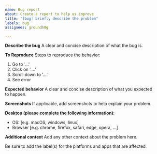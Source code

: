 ```yaml
---
name: Bug report
about: Create a report to help us improve
title: "[bug] briefly describe the problem"
labels: bug
assignees: groundh0g

---
```


**Describe the bug**
A clear and concise description of what the bug is.

**To Reproduce**
Steps to reproduce the behavior:
1. Go to '...'
2. Click on '....'
3. Scroll down to '....'
4. See error

**Expected behavior**
A clear and concise description of what you expected to happen.

**Screenshots**
If applicable, add screenshots to help explain your problem.

**Desktop (please complete the following information):**
 - OS: [e.g. macOS, windows, linux]
 - Browser [e.g. chrome, firefox, safari, edge, opera, ...]

**Additional context**
Add any other context about the problem here.

Be sure to add the label(s) for the platforms and apps that are affected.
